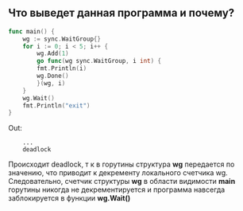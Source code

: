 ## Что выведет данная программа и почему?
```go
func main() {
    wg := sync.WaitGroup{}
    for i := 0; i < 5; i++ {
        wg.Add(1)
        go func(wg sync.WaitGroup, i int) {
        fmt.Println(i)
        wg.Done()
        }(wg, i)
    }
    wg.Wait()
    fmt.Println("exit")
}
```

Out:
```
    ...
    deadlock
```

Происходит deadlock, т к в горутины структура **wg** передается по значению, что приводит к декременту локального счетчика wg. Следовательно, счетчик структуры **wg** в области видимости **main** горутины никогда не декрементируется и программа навсегда заблокируется в функции **wg.Wait()**
